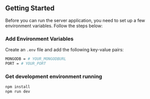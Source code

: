 ## Getting Started

Before you can run the server application, you need to set up a few environment variables. Follow the steps below:

### Add Environment Variables

Create an `.env` file and add the following key-value pairs:

``` sh
MONGODB = # YOUR_MONGODBURL
PORT = # YOUR_PORT
```
### Get development environment running

``` bash
npm install
npm run dev
```